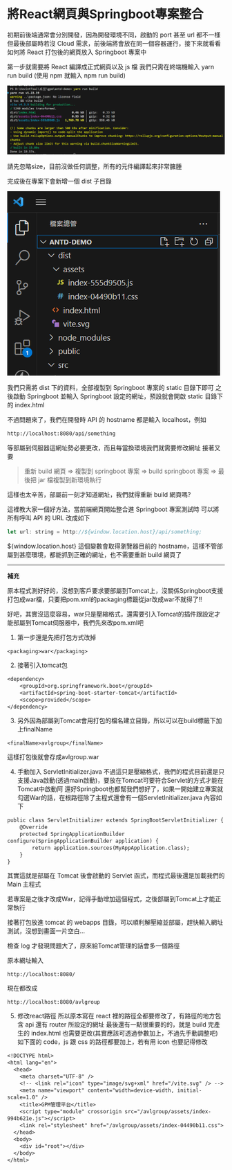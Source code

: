 # 將React網頁與Springboot專案整合

初期前後端通常會分別開發，因為開發環境不同，啟動的 port 甚至 url 都不一樣
但最後部屬時若沒 Cloud 需求，前後端將會放在同一個容器運行，接下來就看看如何將 React 打包後的網頁放入 Springboot 專案中

第一步就需要將 React 編譯成正式網頁以及 js 檔
我們只需在終端機輸入 yarn run build (使用 npm 就輸入 npm run build)

![請先忽略size，目前沒做任何調整，所有的元件編譯起來非常臃腫](%E5%B0%87React%E7%B6%B2%E9%A0%81%E8%88%87Springboot%E5%B0%88%E6%A1%88%E6%95%B4%E5%90%88%205e0fd29895b442d3b1d096fe3cce17b1/Untitled.png)

請先忽略size，目前沒做任何調整，所有的元件編譯起來非常臃腫

完成後在專案下會新增一個 dist 子目錄

![Untitled](%E5%B0%87React%E7%B6%B2%E9%A0%81%E8%88%87Springboot%E5%B0%88%E6%A1%88%E6%95%B4%E5%90%88%205e0fd29895b442d3b1d096fe3cce17b1/Untitled%201.png)

我們只需將 dist 下的資料，全部複製到 Springboot 專案的 static 目錄下即可
之後啟動 Springboot 並輸入 Springboot 設定的網址，預設就會開啟 static 目錄下的 index.html

不過問題來了，我們在開發時 API 的 hostname 都是輸入 localhost，例如

```html
http://localhost:8080/api/something
```

等部屬到伺服器這網址勢必要更改，而且每當換環境我們就需要修改網址
接著又要

> 重新 build 網頁 ⇒ 複製到 springboot 專案 ⇒ build springboot 專案 ⇒ 最後把 jar 檔複製到新環境執行
> 

這樣也太辛苦，部屬前一刻才知道網址，我們就得重新 build 網頁嗎?

這裡教大家一個好方法，當前端網頁開始整合進 Springboot 專案測試時
可以將所有呼叫 API 的 URL 改成如下

```jsx
let url: string = http://${window.location.host}/api/something;
```

${window.location.host} 這個變數會取得瀏覽器目前的 hostname，這樣不管部屬到甚麼環境，都能抓到正確的網址，也不需要重新 build 網頁了

-----

**補充**

原本程式測好好的，沒想到客戶要求要部屬到Tomcat上，沒關係Springboot支援打包成war檔，只要把pom.xml的packaging標籤從jar改成war不就得了!!

好吧，其實沒這麼容易，war只是壓縮格式，還需要引入Tomcat的插件跟設定才能部屬到Tomcat伺服器中，我們先來改pom.xml吧

1. 第一步還是先把打包方式改掉

```
<packaging>war</packaging>
```

2. 接著引入tomcat包

```
<dependency>
	<groupId>org.springframework.boot</groupId>
	<artifactId>spring-boot-starter-tomcat</artifactId>
	<scope>provided</scope>
</dependency>
```

3. 另外因為部屬到Tomcat會用打包的檔名建立目錄，所以可以在build標籤下加上finalName

```
<finalName>avlgroup</finalName>
```

這樣打包後就會存成avlgroup.war

4. 手動加入 ServletInitializer.java
不過這只是壓縮格式，我們的程式目前還是只支援Java啟動(透過main啟動)，要放在Tomcat可要符合Servlet的方式才能在Tomcat中啟動阿
還好Springboot也都幫我們想好了，如果一開始建立專案就勾選War的話，在根路徑除了主程式還會有一個ServletInitializer.java
內容如下

```
public class ServletInitializer extends SpringBootServletInitializer {
	@Override
	protected SpringApplicationBuilder configure(SpringApplicationBuilder application) {
		return application.sources(MyAppApplication.class);
	}
}
```
其實這就是部屬在 Tomcat 後會啟動的 Servlet 函式，而程式最後還是加載我們的 Main 主程式

若專案是之後才改成War，記得手動增加這個程式，之後部屬到Tomcat上才能正常執行

接著打包放進 tomcat 的 webapps 目錄，可以順利解壓縮並部屬，趕快輸入網址測試，沒想到畫面一片空白...

檢查 log 才發現問題大了，原來給Tomcat管理的話會多一個路徑

原本網址輸入
```
http://localhost:8080/
```
現在都改成
```
http://localhost:8080/avlgroup
```

5. 修改react路徑
所以原本寫在 react 裡的路徑全都要修改了，有路徑的地方包含 api 還有 router 所設定的網址
最後還有一點很重要的的，就是 build 完產生的 index.html 也需要更改(其實應該可透過參數加上，不過先手動調整吧)
如下面的 code，js 跟 css 的路徑都要加上，若有用 icon 也要記得修改
```
<!DOCTYPE html>
<html lang="en">
  <head>
    <meta charset="UTF-8" />
    <!-- <link rel="icon" type="image/svg+xml" href="/vite.svg" /> -->
    <meta name="viewport" content="width=device-width, initial-scale=1.0" />
    <title>GPM管理平台</title>
    <script type="module" crossorigin src="/avlgroup/assets/index-994b621e.js"></script>
    <link rel="stylesheet" href="/avlgroup/assets/index-04490b11.css">
  </head>
  <body>
    <div id="root"></div>
  </body>
</html>
```
